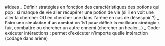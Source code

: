 #Idees
_ Définir stratégies en fonction des caractéristiques des potions qui pop : si manque de vie aller récupérer une potion de vie (si il en voit une aller la chercher OU en chercher une dans l'arène en cas de désespoir ?)
_ Faire une simulation d'un combat en 1v1 pour définir la meilleure stratégie : fuir, combattre ou chercher un autre ennemi (chercher un healer...)
_ Coder exécuter intéractions : permet d'exécuter n'importe quelle intéraction (codage dans arène)

